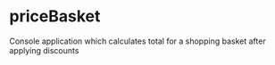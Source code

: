 # priceBasket
Console application which calculates total for a shopping basket after applying discounts
